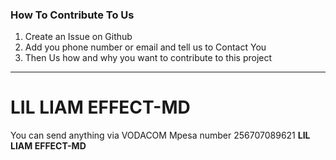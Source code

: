### How To Contribute To Us
1. Create an Issue on Github 
2. Add you phone number or email and tell us to Contact You
3. Then Us how and why you want to contribute to this project
-----------------------------------------------------------------


# LIL LIAM EFFECT-MD 

You can send anything via VODACOM Mpesa number 256707089621 <b> LIL LIAM EFFECT-MD</b>
